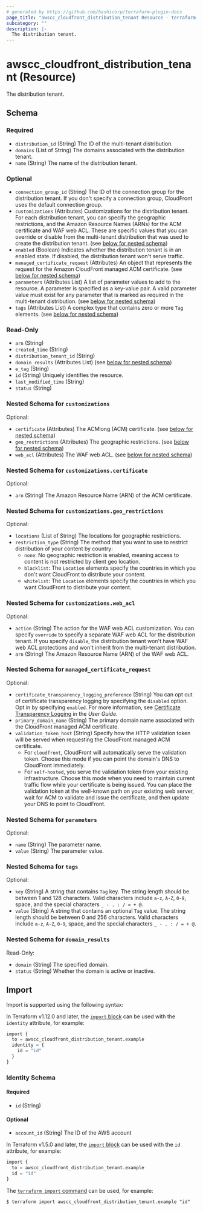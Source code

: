 ```yaml
---
# generated by https://github.com/hashicorp/terraform-plugin-docs
page_title: "awscc_cloudfront_distribution_tenant Resource - terraform-provider-awscc"
subcategory: ""
description: |-
  The distribution tenant.
---
```


# awscc_cloudfront_distribution_tenant (Resource)

The distribution tenant.



<!-- schema generated by tfplugindocs -->
## Schema

### Required

- `distribution_id` (String) The ID of the multi-tenant distribution.
- `domains` (List of String) The domains associated with the distribution tenant.
- `name` (String) The name of the distribution tenant.

### Optional

- `connection_group_id` (String) The ID of the connection group for the distribution tenant. If you don't specify a connection group, CloudFront uses the default connection group.
- `customizations` (Attributes) Customizations for the distribution tenant. For each distribution tenant, you can specify the geographic restrictions, and the Amazon Resource Names (ARNs) for the ACM certificate and WAF web ACL. These are specific values that you can override or disable from the multi-tenant distribution that was used to create the distribution tenant. (see [below for nested schema](#nestedatt--customizations))
- `enabled` (Boolean) Indicates whether the distribution tenant is in an enabled state. If disabled, the distribution tenant won't serve traffic.
- `managed_certificate_request` (Attributes) An object that represents the request for the Amazon CloudFront managed ACM certificate. (see [below for nested schema](#nestedatt--managed_certificate_request))
- `parameters` (Attributes List) A list of parameter values to add to the resource. A parameter is specified as a key-value pair. A valid parameter value must exist for any parameter that is marked as required in the multi-tenant distribution. (see [below for nested schema](#nestedatt--parameters))
- `tags` (Attributes List) A complex type that contains zero or more ``Tag`` elements. (see [below for nested schema](#nestedatt--tags))

### Read-Only

- `arn` (String)
- `created_time` (String)
- `distribution_tenant_id` (String)
- `domain_results` (Attributes List) (see [below for nested schema](#nestedatt--domain_results))
- `e_tag` (String)
- `id` (String) Uniquely identifies the resource.
- `last_modified_time` (String)
- `status` (String)

<a id="nestedatt--customizations"></a>
### Nested Schema for `customizations`

Optional:

- `certificate` (Attributes) The ACMlong (ACM) certificate. (see [below for nested schema](#nestedatt--customizations--certificate))
- `geo_restrictions` (Attributes) The geographic restrictions. (see [below for nested schema](#nestedatt--customizations--geo_restrictions))
- `web_acl` (Attributes) The WAF web ACL. (see [below for nested schema](#nestedatt--customizations--web_acl))

<a id="nestedatt--customizations--certificate"></a>
### Nested Schema for `customizations.certificate`

Optional:

- `arn` (String) The Amazon Resource Name (ARN) of the ACM certificate.


<a id="nestedatt--customizations--geo_restrictions"></a>
### Nested Schema for `customizations.geo_restrictions`

Optional:

- `locations` (List of String) The locations for geographic restrictions.
- `restriction_type` (String) The method that you want to use to restrict distribution of your content by country:
  +  ``none``: No geographic restriction is enabled, meaning access to content is not restricted by client geo location.
  +  ``blacklist``: The ``Location`` elements specify the countries in which you don't want CloudFront to distribute your content.
  +  ``whitelist``: The ``Location`` elements specify the countries in which you want CloudFront to distribute your content.


<a id="nestedatt--customizations--web_acl"></a>
### Nested Schema for `customizations.web_acl`

Optional:

- `action` (String) The action for the WAF web ACL customization. You can specify ``override`` to specify a separate WAF web ACL for the distribution tenant. If you specify ``disable``, the distribution tenant won't have WAF web ACL protections and won't inherit from the multi-tenant distribution.
- `arn` (String) The Amazon Resource Name (ARN) of the WAF web ACL.



<a id="nestedatt--managed_certificate_request"></a>
### Nested Schema for `managed_certificate_request`

Optional:

- `certificate_transparency_logging_preference` (String) You can opt out of certificate transparency logging by specifying the ``disabled`` option. Opt in by specifying ``enabled``. For more information, see [Certificate Transparency Logging](https://docs.aws.amazon.com/acm/latest/userguide/acm-concepts.html#concept-transparency) in the *User Guide*.
- `primary_domain_name` (String) The primary domain name associated with the CloudFront managed ACM certificate.
- `validation_token_host` (String) Specify how the HTTP validation token will be served when requesting the CloudFront managed ACM certificate.
  +  For ``cloudfront``, CloudFront will automatically serve the validation token. Choose this mode if you can point the domain's DNS to CloudFront immediately.
  +  For ``self-hosted``, you serve the validation token from your existing infrastructure. Choose this mode when you need to maintain current traffic flow while your certificate is being issued. You can place the validation token at the well-known path on your existing web server, wait for ACM to validate and issue the certificate, and then update your DNS to point to CloudFront.


<a id="nestedatt--parameters"></a>
### Nested Schema for `parameters`

Optional:

- `name` (String) The parameter name.
- `value` (String) The parameter value.


<a id="nestedatt--tags"></a>
### Nested Schema for `tags`

Optional:

- `key` (String) A string that contains ``Tag`` key.
 The string length should be between 1 and 128 characters. Valid characters include ``a-z``, ``A-Z``, ``0-9``, space, and the special characters ``_ - . : / = + @``.
- `value` (String) A string that contains an optional ``Tag`` value.
 The string length should be between 0 and 256 characters. Valid characters include ``a-z``, ``A-Z``, ``0-9``, space, and the special characters ``_ - . : / = + @``.


<a id="nestedatt--domain_results"></a>
### Nested Schema for `domain_results`

Read-Only:

- `domain` (String) The specified domain.
- `status` (String) Whether the domain is active or inactive.

## Import

Import is supported using the following syntax:

In Terraform v1.12.0 and later, the [`import` block](https://developer.hashicorp.com/terraform/language/import) can be used with the `identity` attribute, for example:

```terraform
import {
  to = awscc_cloudfront_distribution_tenant.example
  identity = {
    id = "id"
  }
}
```

<!-- schema generated by tfplugindocs -->
### Identity Schema

#### Required

- `id` (String)

#### Optional

- `account_id` (String) The ID of the AWS account

In Terraform v1.5.0 and later, the [`import` block](https://developer.hashicorp.com/terraform/language/import) can be used with the `id` attribute, for example:

```terraform
import {
  to = awscc_cloudfront_distribution_tenant.example
  id = "id"
}
```

The [`terraform import` command](https://developer.hashicorp.com/terraform/cli/commands/import) can be used, for example:

```shell
$ terraform import awscc_cloudfront_distribution_tenant.example "id"
```
